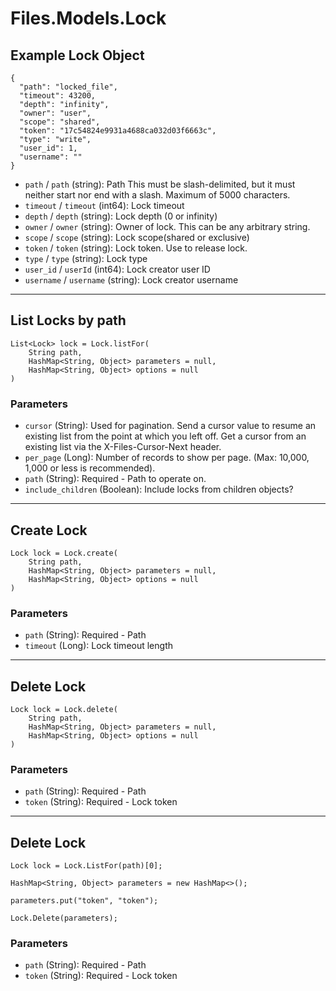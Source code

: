 # Files.Models.Lock

## Example Lock Object

```
{
  "path": "locked_file",
  "timeout": 43200,
  "depth": "infinity",
  "owner": "user",
  "scope": "shared",
  "token": "17c54824e9931a4688ca032d03f6663c",
  "type": "write",
  "user_id": 1,
  "username": ""
}
```

* `path` / `path`  (string): Path This must be slash-delimited, but it must neither start nor end with a slash. Maximum of 5000 characters.
* `timeout` / `timeout`  (int64): Lock timeout
* `depth` / `depth`  (string): Lock depth (0 or infinity)
* `owner` / `owner`  (string): Owner of lock.  This can be any arbitrary string.
* `scope` / `scope`  (string): Lock scope(shared or exclusive)
* `token` / `token`  (string): Lock token.  Use to release lock.
* `type` / `type`  (string): Lock type
* `user_id` / `userId`  (int64): Lock creator user ID
* `username` / `username`  (string): Lock creator username


---

## List Locks by path

```
List<Lock> lock = Lock.listFor(
    String path, 
    HashMap<String, Object> parameters = null,
    HashMap<String, Object> options = null
)
```

### Parameters

* `cursor` (String): Used for pagination.  Send a cursor value to resume an existing list from the point at which you left off.  Get a cursor from an existing list via the X-Files-Cursor-Next header.
* `per_page` (Long): Number of records to show per page.  (Max: 10,000, 1,000 or less is recommended).
* `path` (String): Required - Path to operate on.
* `include_children` (Boolean): Include locks from children objects?


---

## Create Lock

```
Lock lock = Lock.create(
    String path, 
    HashMap<String, Object> parameters = null,
    HashMap<String, Object> options = null
)
```

### Parameters

* `path` (String): Required - Path
* `timeout` (Long): Lock timeout length


---

## Delete Lock

```
Lock lock = Lock.delete(
    String path, 
    HashMap<String, Object> parameters = null,
    HashMap<String, Object> options = null
)
```

### Parameters

* `path` (String): Required - Path
* `token` (String): Required - Lock token


---

## Delete Lock

```
Lock lock = Lock.ListFor(path)[0];

HashMap<String, Object> parameters = new HashMap<>();

parameters.put("token", "token");

Lock.Delete(parameters);
```

### Parameters

* `path` (String): Required - Path
* `token` (String): Required - Lock token
